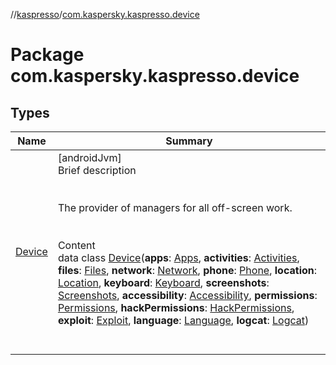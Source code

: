//[kaspresso](../index.md)/[com.kaspersky.kaspresso.device](index.md)



# Package com.kaspersky.kaspresso.device  


## Types  
  
|  Name|  Summary| 
|---|---|
| [Device](-device/index.md)| [androidJvm]  <br>Brief description  <br><br><br>The provider of managers for all off-screen work.<br><br>  <br>Content  <br>data class [Device](-device/index.md)(**apps**: [Apps](../com.kaspersky.kaspresso.device.apps/-apps/index.md), **activities**: [Activities](../com.kaspersky.kaspresso.device.activities/-activities/index.md), **files**: [Files](../com.kaspersky.kaspresso.device.files/-files/index.md), **network**: [Network](../com.kaspersky.kaspresso.device.network/-network/index.md), **phone**: [Phone](../com.kaspersky.kaspresso.device.phone/-phone/index.md), **location**: [Location](../com.kaspersky.kaspresso.device.location/-location/index.md), **keyboard**: [Keyboard](../com.kaspersky.kaspresso.device.keyboard/-keyboard/index.md), **screenshots**: [Screenshots](../com.kaspersky.kaspresso.device.screenshots/-screenshots/index.md), **accessibility**: [Accessibility](../com.kaspersky.kaspresso.device.accessibility/-accessibility/index.md), **permissions**: [Permissions](../com.kaspersky.kaspresso.device.permissions/-permissions/index.md), **hackPermissions**: [HackPermissions](../com.kaspersky.kaspresso.device.permissions/-hack-permissions/index.md), **exploit**: [Exploit](../com.kaspersky.kaspresso.device.exploit/-exploit/index.md), **language**: [Language](../com.kaspersky.kaspresso.device.languages/-language/index.md), **logcat**: [Logcat](../com.kaspersky.kaspresso.device.logcat/-logcat/index.md))  <br><br><br>

